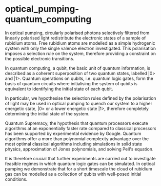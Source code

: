 # optical_pumping-quantum_computing

In optical pumping, circularly polarised photons selectively filtered from linearly polarised light redistribute the electronic states of a sample of rubidium atoms. Free rubidium atoms are modelled as a simple hydrogenic system with only the single valence electron investigated. This polarisation imposes a selection rule on the system, therefore providing a constraint on the possible electronic transitions. 

In quantum computing, a qubit, the basic unit of quantum information, is described as a coherent superposition of two quantum states, labelled |0> and |1>. Quantum operations on qubits, i.e. quantum logic gates, form the basis of quantum circuits where initialising the system of qubits is equivalent to identifying the initial state of each qubit.

In particular, we hypothesise the selection rules defined by the polarisation of light may be used in optical pumping to quench our system to a higher energetic state, |0> or a lower energetic state |1>, therefore completely determining the initial state of the system. 

Quantum Supremacy, the hypothesis that quantum processors execute algorithms at an exponentially faster rate compared to classical processors has been supported by experimental evidence by Google. Quantum algorithms offer a more than polynomial complexity advantage over the most optimal classical algorithms including simulations in solid state physics, approximation of Jones polynomials, and solving Pell's equation.

It is therefore crucial that further experiments are carried out to investigate feasible regimes in which quantum logic gates can be simulated. In optical pumping we demonstrate that for a short timescale the cloud of rubidium gas can be modelled as a collection of qubits with well-posed initial conditions.
